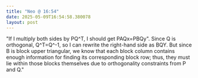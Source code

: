 ```yaml
---
title: "Neo @ 16:54"
date: 2025-05-09T16:54:58.380078
layout: post
---
```


"If I multiply both sides by PQ^T, I should get PAQx=PBQy". Since Q is orthogonal, Q^T=Q^-1, so I can rewrite the right-hand side as BQY. But since B is block upper triangular, we know that each block column contains enough information for finding its corresponding block row; thus, they must lie within those blocks themselves due to orthogonality constraints from P and Q."